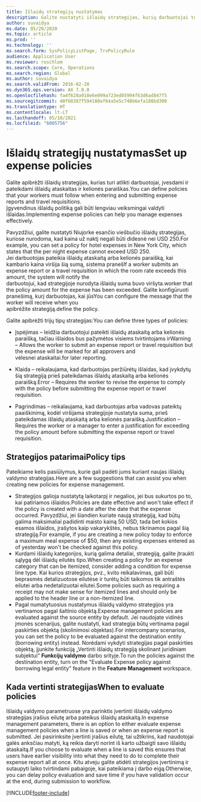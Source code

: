 ```yaml
---
title: Išlaidų strategijų nustatymas
description: Galite nustatyti išlaidų strategijas, kurių darbuotojai turi laikytis įvesdami ir pateikdami išlaidų ataskaitas bei kelionių paraiškas „Microsoft Dynamics 365 Finance“.
author: suvaidya
ms.date: 05/20/2020
ms.topic: article
ms.prod: ''
ms.technology: ''
ms.search.form: SysPolicyListPage, TrvPolicyRule
audience: Application User
ms.reviewer: roschlom
ms.search.scope: Core, Operations
ms.search.region: Global
ms.author: suvaidya
ms.search.validFrom: 2016-02-28
ms.dyn365.ops.version: AX 7.0.0
ms.openlocfilehash: fa4f628a918e6e099a723ed05994f63d6ad847f5
ms.sourcegitcommit: 40f68387f594180af64a5e5c748b6efa188bd300
ms.translationtype: HT
ms.contentlocale: lt-LT
ms.lasthandoff: 05/10/2021
ms.locfileid: "6005756"
---
```

# <a name="set-up-expense-policies"></a><span data-ttu-id="00771-103">Išlaidų strategijų nustatymas</span><span class="sxs-lookup"><span data-stu-id="00771-103">Set up expense policies</span></span>

<span data-ttu-id="00771-104">Galite apibrėžti išlaidų strategijas, kurias turi atlikti darbuotojai, įvesdami ir pateikdami išlaidų ataskaitas ir kelionės paraiškas.</span><span class="sxs-lookup"><span data-stu-id="00771-104">You can define policies that your workers must follow when entering and submitting expense reports and travel requisitions.</span></span>         
<span data-ttu-id="00771-105">Įgyvendinus išlaidų politiką gali būti lengviau veiksmingai valdyti išlaidas.</span><span class="sxs-lookup"><span data-stu-id="00771-105">Implementing expense policies can help you manage expenses effectively.</span></span>         

<span data-ttu-id="00771-106">Pavyzdžiui, galite nustatyti Niujorke esančio viešbučio išlaidų strategijas, kuriose nurodoma, kad kaina už naktį negali būti didesnė nei USD 250.</span><span class="sxs-lookup"><span data-stu-id="00771-106">For example, you can set a policy for hotel expenses in New York City, which states that the per night expense cannot exceed USD 250.</span></span>       
<span data-ttu-id="00771-107">Jei darbuotojas pateikia išlaidų ataskaitą arba kelionės paraišką, kai kambario kaina viršija šią sumą, sistema praneš</span><span class="sxs-lookup"><span data-stu-id="00771-107">If a worker submits an expense report or a travel requisition in which the room rate exceeds this amount, the system will notify the</span></span>        
<span data-ttu-id="00771-108">darbuotojui, kad strategijoje nurodyta išlaidų suma buvo viršyta.</span><span class="sxs-lookup"><span data-stu-id="00771-108">worker that the policy amount for the expense has been exceeded.</span></span> <span data-ttu-id="00771-109">Galite konfigūruoti pranešimą, kurį darbuotojas, kai jūs</span><span class="sxs-lookup"><span data-stu-id="00771-109">You can configure the message that the worker will receive when you</span></span>        
<span data-ttu-id="00771-110">apibrėžite strategiją.</span><span class="sxs-lookup"><span data-stu-id="00771-110">define the policy.</span></span>      
        
<span data-ttu-id="00771-111">Galite apibrėžti trijų tipų strategijas:</span><span class="sxs-lookup"><span data-stu-id="00771-111">You can define three types of policies:</span></span>         
        
- <span data-ttu-id="00771-112">Įspėjimas – leidžia darbuotojui pateikti išlaidų ataskaitą arba kelionės paraišką, tačiau išlaidos bus pažymėtos visiems tvirtintojams ir</span><span class="sxs-lookup"><span data-stu-id="00771-112">Warning – Allows the worker to submit an expense report or travel requisition but the expense will be marked for all approvers and</span></span>        
  <span data-ttu-id="00771-113">vėlesnei ataskaitai.</span><span class="sxs-lookup"><span data-stu-id="00771-113">for later reporting.</span></span>        

- <span data-ttu-id="00771-114">Klaida – reikalaujama, kad darbuotojas peržiūrėtų išlaidas, kad įvykdytų šią strategiją prieš pateikdamas išlaidų ataskaitą arba kelionės paraišką.</span><span class="sxs-lookup"><span data-stu-id="00771-114">Error – Requires the worker to revise the expense to comply with the policy before submitting the expense report or travel requisition.</span></span>       
 
 - <span data-ttu-id="00771-115">Pagrindimas – reikalaujama, kad darbuotojas arba vadovas pateiktų paaiškinimą, kodėl viršijama strategijoje nustatyta suma, prieš pateikdamas išlaidų ataskaitą arba kelionės paraišką.</span><span class="sxs-lookup"><span data-stu-id="00771-115">Justification – Requires the worker or a manager to enter a justification for exceeding the policy amount before submitting the expense report or travel requisition.</span></span>        

## <a name="policy-tips"></a><span data-ttu-id="00771-116">Strategijos patarimai</span><span class="sxs-lookup"><span data-stu-id="00771-116">Policy tips</span></span>
<span data-ttu-id="00771-117">Pateikiame kelis pasiūlymus, kurie gali padėti jums kuriant naujas išlaidų valdymo strategijas.</span><span class="sxs-lookup"><span data-stu-id="00771-117">Here are a few suggestions that can assist you when creating new policies for expense management.</span></span> 
* <span data-ttu-id="00771-118">Strategijos galioja nustatytą laikotarpį ir negalios, jei bus sukurtos po to, kai patiriamos išlaidos.</span><span class="sxs-lookup"><span data-stu-id="00771-118">Policies are date effective and won't take effect if the policy is created with a date after the date that the expense occurred.</span></span> <span data-ttu-id="00771-119">Pavyzdžiui, jei šiandien kuriate naują strategiją, kad būtų galima maksimaliai padidinti maisto kainą 50 USD, tada bet kokios esamos išlaidos, įrašytos kaip vakarykštės, nebus tikrinamos pagal šią strategiją.</span><span class="sxs-lookup"><span data-stu-id="00771-119">For example, if you are creating a new policy today to enforce a maximum meal expense of $50, then any existing expenses entered as of yesterday won't be checked against this policy.</span></span>
* <span data-ttu-id="00771-120">Kurdami išlaidų kategorijos, kurią galima detaliai, strategiją, galite įtraukti sąlygą dėl išlaidų eilutės tipo.</span><span class="sxs-lookup"><span data-stu-id="00771-120">When creating a policy for an expense category that can be itemized, consider adding a condition for expense line type.</span></span> <span data-ttu-id="00771-121">Kai kurios strategijos, pvz., kvito reikalavimas, gali būti beprasmės detalizuotose eilutėse ir turėtų būti taikomos tik antraštės eilutei arba nedetalizuotai eilutei.</span><span class="sxs-lookup"><span data-stu-id="00771-121">Some policies such as requiring a receipt may not make sense for itemized lines and should only be applied to the header line or a non-itemized line.</span></span> 
* <span data-ttu-id="00771-122">Pagal numatytuosius nustatymus išlaidų valdymo strategijos yra vertinamos pagal šaltinio objektą.</span><span class="sxs-lookup"><span data-stu-id="00771-122">Expense management policies are evaluated against the source entity by default.</span></span> <span data-ttu-id="00771-123">Jei naudojate vidinės įmonės scenarijus, galite nustatyti, kad strategija būtų vertinama pagal paskirties objektą (skolinimosi objektas).</span><span class="sxs-lookup"><span data-stu-id="00771-123">For intercompany scenarios, you can set the policy to be evaluated against the destination entity (borrowing entity) instead.</span></span> <span data-ttu-id="00771-124">Norėdami vykdyti strategijas pagal paskirties objektą, įjunkite funkciją „Vertinti išlaidų strategiją skolinant juridiniam subjektui“ **Funkcijų valdymo** darbo srityje.</span><span class="sxs-lookup"><span data-stu-id="00771-124">To run the policies against the destination entity, turn on the "Evaluate Expense policy against borrowing legal entity" feature in the **Feature Management** workspace.</span></span>

## <a name="when-to-evaluate-policies"></a><span data-ttu-id="00771-125">Kada vertinti strategijas</span><span class="sxs-lookup"><span data-stu-id="00771-125">When to evaluate policies</span></span>

<span data-ttu-id="00771-126">Išlaidų valdymo parametruose yra parinktis įvertinti išlaidų valdymo strategijas įrašius eilutę arba pateikus išlaidų ataskaitą.</span><span class="sxs-lookup"><span data-stu-id="00771-126">In expense management parameters, there is an option to either evaluate expense management policies when a line is saved or when an expense report is submitted.</span></span> <span data-ttu-id="00771-127">Jei pasirinksite įvertinti įrašius eilutę, tai užtikrins, kad naudotojai galės anksčiau matyti, ką reikia daryti norint iš karto užbaigti savo išlaidų ataskaitą.</span><span class="sxs-lookup"><span data-stu-id="00771-127">If you choose to evaluate when a line is saved this ensures that users have earlier visibility into what they need to do to complete their expense report all at once.</span></span> <span data-ttu-id="00771-128">Kitu atveju galite atidėti strategijos įvertinimą ir sutaupyti laiko tvirtindami pabaigoje, kai pateikiama į darbo eigą.</span><span class="sxs-lookup"><span data-stu-id="00771-128">Otherwise, you can delay policy evaluation and save time if you have validation occur at the end, during submission to workflow.</span></span>


[!INCLUDE[footer-include](../includes/footer-banner.md)]